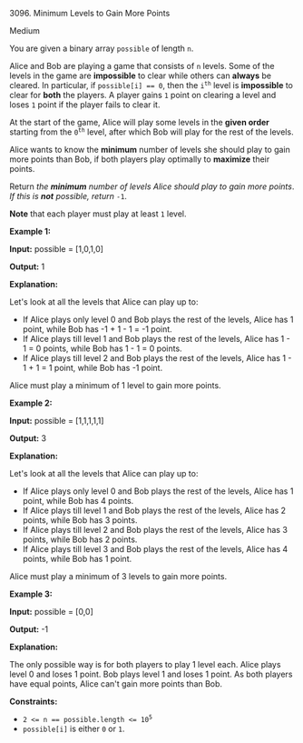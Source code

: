 3096\. Minimum Levels to Gain More Points

Medium

You are given a binary array `possible` of length `n`.

Alice and Bob are playing a game that consists of `n` levels. Some of the levels in the game are **impossible** to clear while others can **always** be cleared. In particular, if `possible[i] == 0`, then the <code>i<sup>th</sup></code> level is **impossible** to clear for **both** the players. A player gains `1` point on clearing a level and loses `1` point if the player fails to clear it.

At the start of the game, Alice will play some levels in the **given order** starting from the <code>0<sup>th</sup></code> level, after which Bob will play for the rest of the levels.

Alice wants to know the **minimum** number of levels she should play to gain more points than Bob, if both players play optimally to **maximize** their points.

Return _the **minimum** number of levels Alice should play to gain more points_. _If this is **not** possible, return_ `-1`.

**Note** that each player must play at least `1` level.

**Example 1:**

**Input:** possible = [1,0,1,0]

**Output:** 1

**Explanation:**

Let's look at all the levels that Alice can play up to:

*   If Alice plays only level 0 and Bob plays the rest of the levels, Alice has 1 point, while Bob has -1 + 1 - 1 = -1 point.
*   If Alice plays till level 1 and Bob plays the rest of the levels, Alice has 1 - 1 = 0 points, while Bob has 1 - 1 = 0 points.
*   If Alice plays till level 2 and Bob plays the rest of the levels, Alice has 1 - 1 + 1 = 1 point, while Bob has -1 point.

Alice must play a minimum of 1 level to gain more points.

**Example 2:**

**Input:** possible = [1,1,1,1,1]

**Output:** 3

**Explanation:**

Let's look at all the levels that Alice can play up to:

*   If Alice plays only level 0 and Bob plays the rest of the levels, Alice has 1 point, while Bob has 4 points.
*   If Alice plays till level 1 and Bob plays the rest of the levels, Alice has 2 points, while Bob has 3 points.
*   If Alice plays till level 2 and Bob plays the rest of the levels, Alice has 3 points, while Bob has 2 points.
*   If Alice plays till level 3 and Bob plays the rest of the levels, Alice has 4 points, while Bob has 1 point.

Alice must play a minimum of 3 levels to gain more points.

**Example 3:**

**Input:** possible = [0,0]

**Output:** \-1

**Explanation:**

The only possible way is for both players to play 1 level each. Alice plays level 0 and loses 1 point. Bob plays level 1 and loses 1 point. As both players have equal points, Alice can't gain more points than Bob.

**Constraints:**

*   <code>2 <= n == possible.length <= 10<sup>5</sup></code>
*   `possible[i]` is either `0` or `1`.